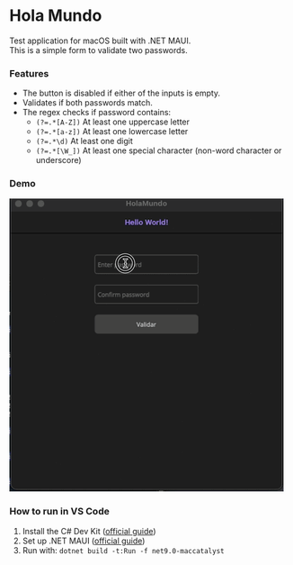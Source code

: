 # Hola Mundo

Test application for macOS built with .NET MAUI.  
This is a simple form to validate two passwords.

### Features

- The button is disabled if either of the inputs is empty.
- Validates if both passwords match.
- The regex checks if password contains:
  - `(?=.*[A-Z])` At least one uppercase letter
  - `(?=.*[a-z])` At least one lowercase letter
  - `(?=.*\d)` At least one digit
  - `(?=.*[\W_])` At least one special character (non-word character or underscore)

### Demo

![App demo](hola-mundo.gif)

### How to run in VS Code

1. Install the C# Dev Kit ([official guide](https://code.visualstudio.com/docs/csharp/get-started))
2. Set up .NET MAUI ([official guide](https://learn.microsoft.com/en-us/dotnet/maui/get-started/installation?view=net-maui-9.0&tabs=visual-studio-code))
3. Run with: `dotnet build -t:Run -f net9.0-maccatalyst`